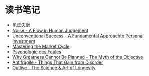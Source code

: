 # 读书笔记

- [见证失衡](./[见证失衡](付鹏).md)
- [Noise - A Flow in Human Judgement](./[Noise%20-%20A%20Flow%20in%20Human%20Judgement](Daniel%20Kahneman).md)
- [Unconventional Success - A Fundamental Approachto Personal Investment](./[Unconventional%20Success%20-%20A%20Fundamental%20Approachto%20Personal%20Investment](David%20F.%20Swensen).md)
- [Mastering the Market Cycle](./[Mastering%20the%20Market%20Cycle](Howard%20Marks).md)
- [Psychologie des Foules](./[Psychologie%20des%20Foules](Gustave%20Le%20Bon).md)
- [Why Greatness Cannot Be Planned - The Myth of the Objective](./[Why%20Greatness%20Cannot%20Be%20Planned%20-%20The%20Myth%20of%20the%20Objective](Kenneth%20O.%20Stanley%20,%20Joel%20Lehman).md)
- [Antifragile - Things That Gain from Disorder](./[Antifragile%20-%20Things%20That%20Gain%20from%20Disorder](Nassim%20Nicholas%20Taleb).md)
- [Outlive - The Science & Art of Longevity](./[Outlive%20-%20The%20Science%20&%20Art%20of%20Longevity](Peter%20Attia,%20MD).md)


